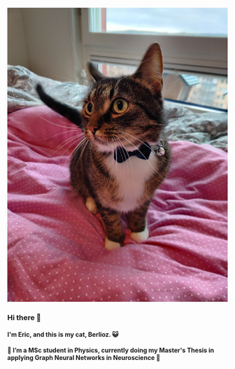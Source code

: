 [![Header](./berlioz.jpg "Berlioz")](https://github.com/elindgren/elindgren/)


### Hi there 👋

#### I'm Eric, and this is my cat, Berlioz. &#128570;

#### 🔭 I’m a MSc student in Physics, currently doing my Master's Thesis in applying Graph Neural Networks in Neuroscience &#129504;

<!--
**elindgren/elindgren** is a ✨ _special_ ✨ repository because its `README.md` (this file) appears on your GitHub profile.

Here are some ideas to get you started:

- 🔭 I’m currently working on ...
- 🌱 I’m currently learning ...
- 👯 I’m looking to collaborate on ...
- 🤔 I’m looking for help with ...
- 💬 Ask me about ...
- 📫 How to reach me: ...
- 😄 Pronouns: ...
- ⚡ Fun fact: ...
-->
